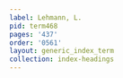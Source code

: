 ```yaml
---
label: Lehmann, L.
pid: term468
pages: '437'
order: '0561'
layout: generic_index_term
collection: index-headings
---
```

